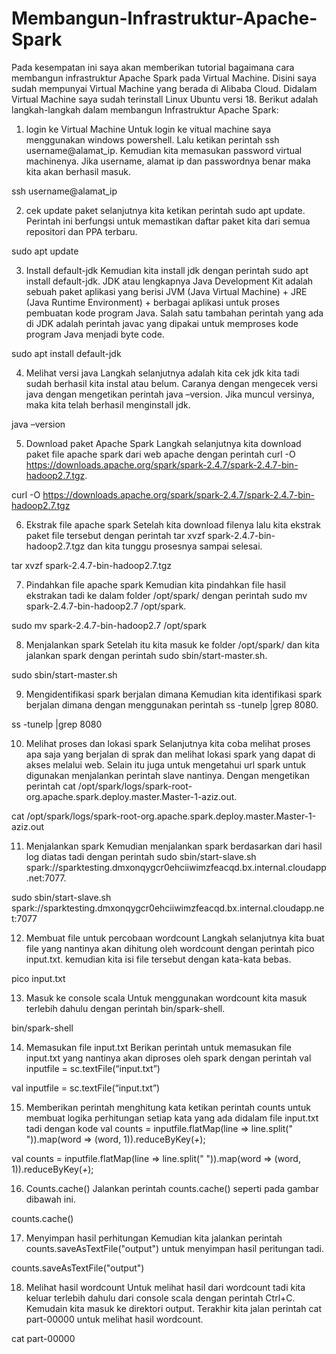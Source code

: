 # Membangun-Infrastruktur-Apache-Spark
Pada kesempatan ini saya akan memberikan tutorial bagaimana cara membangun infrastruktur Apache Spark pada Virtual Machine. Disini saya sudah mempunyai Virtual Machine yang berada di Alibaba Cloud. Didalam Virtual Machine saya sudah terinstall Linux Ubuntu versi 18. Berikut adalah langkah-langkah dalam membangun Infrastruktur Apache Spark:
1.	login ke Virtual Machine
Untuk login ke vitual machine saya menggunakan windows powershell. Lalu ketikan perintah ssh username@alamat_ip. Kemudian kita memasukan password virtual machinenya. Jika username, alamat ip dan passwordnya benar maka kita akan berhasil masuk.  

ssh username@alamat_ip
 
2.	cek update paket
selanjutnya kita ketikan perintah sudo apt update. Perintah ini berfungsi untuk memastikan daftar paket kita dari semua repositori dan PPA terbaru. 

sudo apt update

3.	Install default-jdk
Kemudian kita install jdk dengan perintah sudo apt install default-jdk. JDK atau lengkapnya Java Development Kit adalah sebuah paket aplikasi yang berisi JVM (Java Virtual Machine) + JRE (Java Runtime Environment) + berbagai aplikasi untuk proses pembuatan kode program Java. Salah satu tambahan perintah yang ada di JDK adalah perintah javac yang dipakai untuk memproses kode program Java menjadi byte code. 

sudo apt install default-jdk
 
4.	Melihat versi java
Langkah selanjutnya adalah kita cek jdk kita tadi sudah berhasil kita instal atau belum. Caranya dengan mengecek versi java dengan mengetikan perintah java –version. Jika muncul versinya, maka kita telah berhasil menginstall jdk.

java –version
 
5.	Download paket Apache Spark
Langkah selanjutnya kita download paket file apache spark dari web apache dengan perintah  curl -O https://downloads.apache.org/spark/spark-2.4.7/spark-2.4.7-bin-hadoop2.7.tgz.

curl -O https://downloads.apache.org/spark/spark-2.4.7/spark-2.4.7-bin-hadoop2.7.tgz
 
6.	Ekstrak file apache spark
Setelah kita download filenya lalu kita ekstrak paket file tersebut dengan perintah tar xvzf spark-2.4.7-bin-hadoop2.7.tgz dan kita tunggu prosesnya sampai selesai.

tar xvzf spark-2.4.7-bin-hadoop2.7.tgz
 
7.	Pindahkan file apache spark
Kemudian kita pindahkan file hasil ekstrakan tadi ke dalam folder /opt/spark/ dengan perintah sudo mv spark-2.4.7-bin-hadoop2.7 /opt/spark.

sudo mv spark-2.4.7-bin-hadoop2.7 /opt/spark
 

8.	Menjalankan spark
Setelah itu kita masuk ke folder /opt/spark/ dan kita jalankan spark dengan perintah sudo sbin/start-master.sh.

sudo sbin/start-master.sh
 
 
9.	Mengidentifikasi spark berjalan dimana
Kemudian kita identifikasi spark berjalan dimana dengan menggunakan perintah ss -tunelp |grep 8080.

ss -tunelp |grep 8080
 
10.	Melihat proses dan lokasi spark
Selanjutnya kita coba melihat proses apa saja yang berjalan di sprak dan melihat lokasi spark yang dapat di akses melalui web. Selain itu juga untuk mengetahui url spark untuk digunakan menjalankan perintah slave nantinya. Dengan mengetikan perintah cat /opt/spark/logs/spark-root-org.apache.spark.deploy.master.Master-1-aziz.out.

cat /opt/spark/logs/spark-root-org.apache.spark.deploy.master.Master-1-aziz.out
 
11.	Menjalankan spark 
Kemudian menjalankan spark berdasarkan dari hasil log diatas tadi dengan perintah sudo sbin/start-slave.sh spark://sparktesting.dmxonqygcr0ehciiwimzfeacqd.bx.internal.cloudapp.net:7077. 

 sudo sbin/start-slave.sh spark://sparktesting.dmxonqygcr0ehciiwimzfeacqd.bx.internal.cloudapp.net:7077
 
12.	Membuat file untuk percobaan wordcount
Langkah selanjutnya kita buat file yang nantinya akan dihitung oleh wordcount dengan perintah pico input.txt. kemudian kita isi file tersebut dengan kata-kata bebas.

pico input.txt
 
13.	Masuk ke console scala
Untuk menggunakan wordcount kita masuk terlebih dahulu dengan perintah bin/spark-shell.

bin/spark-shell
 
14.	Memasukan file input.txt
Berikan perintah untuk memasukan file input.txt yang nantinya akan diproses oleh spark dengan perintah  val inputfile = sc.textFile(“input.txt”)

val inputfile = sc.textFile(“input.txt”)
 
15.	Memberikan perintah menghitung kata
ketikan perintah counts untuk membuat logika perhitungan setiap kata yang ada didalam file input.txt tadi dengan kode val counts = inputfile.flatMap(line => line.split(" ")).map(word => (word, 1)).reduceByKey(_+_);

val counts = inputfile.flatMap(line => line.split(" ")).map(word => (word, 1)).reduceByKey(_+_);
 
16.	Counts.cache()
Jalankan perintah counts.cache() seperti pada gambar dibawah ini.

counts.cache()
 
17.	Menyimpan hasil perhitungan
Kemudian kita jalankan perintah counts.saveAsTextFile("output") untuk menyimpan hasil peritungan tadi.

counts.saveAsTextFile("output")
 
18.	Melihat hasil wordcount
Untuk melihat hasil dari wordcount tadi kita keluar terlebih dahulu dari console scala dengan perintah Ctrl+C. Kemudain kita masuk ke direktori output. Terakhir kita jalan perintah cat part-00000 untuk melihat hasil wordcount.
 
 cat part-00000
